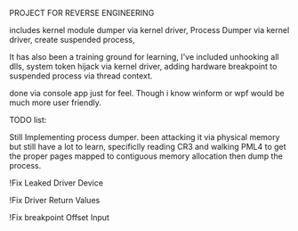 PROJECT FOR REVERSE ENGINEERING

includes kernel module dumper via kernel driver, 
Process Dumper via kernel driver, 
create suspended process,

It has also been a training ground for learning, I've included unhooking all dlls, system token hijack via kernel driver, adding hardware breakpoint to suspended process via thread context.

done via console app just for feel. Though i know winform or wpf would be much more user friendly.


TODO list:

Still Implementing process dumper. been attacking it via physical memory but still have a lot to learn, 
specificlly reading CR3 and walking PML4 to get the proper pages mapped to contiguous memory allocation then dump the process.
 
!Fix Leaked Driver Device

!Fix Driver Return Values

!Fix  breakpoint Offset Input

